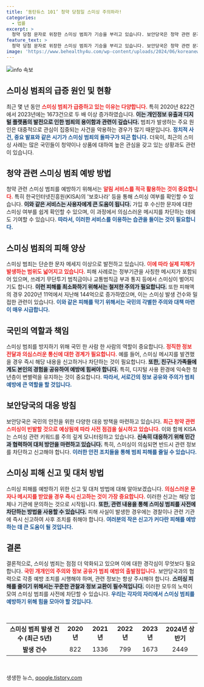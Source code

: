 ```yaml
---
title: ‘동탄듀스 101’ 청약 당첨일 스미싱 주의하라!
categories:
  - 법률
excerpt: >
  청약 당첨 문자로 위장한 스미싱 범죄가 기승을 부리고 있습니다. 보안당국은 청약 관련 문자 사전 점검과 스미싱 확인 서비스 이용을 권장하며, 올해 스미싱 피해가 급증하고 있음을 알리고 있습니다.
feature_text: >
  청약 당첨 문자로 위장한 스미싱 범죄가 기승을 부리고 있습니다. 보안당국은 청약 관련 문자 사전 점검과 스미싱 확인 서비스 이용을 권장하며, 올해 스미싱 피해가 급증하고 있음을 알리고 있습니다.
image: 'https://www.behealthy4u.com/wp-content/uploads/2024/06/koreanews.jpg'
---
```


<p><img src="https://www.behealthy4u.com/wp-content/uploads/2024/06/koreanews.jpg" alt="info 속보" /></p>

<h2 data-ke-size="size26">스미싱 범죄의 급증 원인 및 현황</h2>  

<p data-ke-size="size16">최근 몇 년 동안 <b><span style="color: #ee2323;">스미싱 범죄가 급증하고 있는 이유는 다양합니다.</span></b> 특히 2020년 822건에서 2023년에는 1673건으로 두 배 이상 증가하였습니다. <b><span style="background-color: #21538527;">이는 개인정보 유출과 디지털 플랫폼의 발전으로 인한 범죄의 용이함과 관련이 깊습니다.</span></b> 범죄가 발생하는 주요 원인은 대중적으로 관심이 집중되는 사건을 악용하는 경우가 많기 때문입니다. <b><span style="color: #1a5490;">정치적 사건, 중요 발표와 같은 시기가 스미싱 범죄의 돌파구가 되곤 합니다.</span></b> 더욱이, 최근의 스미싱 사례는 많은 국민들이 청약이나 상품에 대하여 높은 관심을 갖고 있는 상황과도 관련이 있습니다. </p>  

<h2 data-ke-size="size26">청약 관련 스미싱 범죄 예방 방법</h2>  

<p data-ke-size="size16">청약 관련 스미싱 범죄를 예방하기 위해서는 <b><span style="color: #ee2323;">알림 서비스를 적극 활용하는 것이 중요합니다.</span></b> 특히 한국인터넷진흥원(KISA)의 '보호나라' 등을 통해 스미싱 여부를 확인할 수 있습니다. <b><span style="background-color: #21538527;">이와 같은 서비스는 사용자에게 큰 도움이 됩니다.</span></b> 가입 후 수신한 문자에 대한 스미싱 여부를 쉽게 확인할 수 있으며, 이 과정에서 의심스러운 메시지를 차단하는 데에도 기여할 수 있습니다. <b><span style="color: #1a5490;">따라서, 이러한 서비스를 이용하는 습관을 들이는 것이 필요합니다.</span></b></p>  

<h2 data-ke-size="size26">스미싱 범죄의 피해 양상</h2>  

<p data-ke-size="size16">스미싱 범죄는 단순한 문자 메세지 이상으로 발전하고 있습니다. <b><span style="color: #ee2323;">이에 따라 실제 피해가 발생하는 범위도 넓어지고 있습니다.</span></b> 피해 사례로는 정부기관을 사칭한 메시지가 포함되어 있으며, 쓰레기 무단투기 범칙금이나 교통범칙금 부과 통지 등에서 스미싱이 벌어지기도 합니다. <b><span style="background-color: #21538527;">이런 피해를 최소화하기 위해서는 철저한 주의가 필요합니다.</span></b> 또한 피해액의 경우 2020년 11억에서 지난해 144억으로 증가하였으며, 이는 스미싱 발생 건수와 밀접한 관련이 있습니다. <b><span style="color: #1a5490;">이와 같은 피해를 막기 위해서는 국민의 각별한 주의와 대책 마련이 매우 시급합니다.</span></b></p>  

<h2 data-ke-size="size26">국민의 역할과 책임</h2>  

<p data-ke-size="size16">스미싱 범죄를 방지하기 위해 국민 한 사람 한 사람의 역할이 중요합니다. <b><span style="color: #ee2323;">정직한 정보 전달과 의심스러운 통신에 대한 경계가 필요합니다.</span></b> 예를 들어, 스미싱 메시지를 발견했을 경우 즉시 해당 내용을 신고하거나 차단하는 것이 필요합니다. <b><span style="background-color: #21538527;">또한, 친구나 가족들에게도 본인의 경험을 공유하여 예방에 힘써야 합니다.</span></b> 특히, 디지털 사용 환경에 익숙한 청년층이 변별력을 유지하는 것이 중요합니다. <b><span style="color: #1a5490;">따라서, 서로간의 정보 공유와 주의가 범죄 예방에 큰 역할을 할 것입니다.</span></b></p>  

<h2 data-ke-size="size26">보안당국의 대응 방침</h2>  

<p data-ke-size="size16">보안당국은 국민의 안전을 위한 다양한 대응 방책을 마련하고 있습니다. <b><span style="color: #ee2323;">최근 청약 관련 스미싱이 빈발할 것으로 예상됨에 따라 사전 점검을 실시하고 있습니다.</span></b> 이와 함께 KISA는 스미싱 관련 키워드를 주의 깊게 모니터링하고 있습니다. <b><span style="background-color: #21538527;">신속히 대응하기 위해 민간과 협력하여 대처 방안을 마련하고 있습니다.</span></b> 특히, 스미싱이 의심되면 반드시 관련 정보를 차단하고 신고해야 합니다. <b><span style="color: #1a5490;">이러한 안전 조치들을 통해 범죄 피해를 줄일 수 있습니다.</span></b></p>  

<h2 data-ke-size="size26">스미싱 피해 신고 및 대처 방법</h2>  

<p data-ke-size="size16">스미싱 피해를 예방하기 위한 신고 및 대처 방법에 대해 알아보겠습니다. <b><span style="color: #ee2323;">의심스러운 문자나 메시지를 받았을 경우 즉시 신고하는 것이 가장 중요합니다.</span></b> 이러한 신고는 해당 업체나 기관에 문의하는 것으로 시작됩니다. <b><span style="background-color: #21538527;">또한, 관련 내용을 통해 스미싱 범죄를 사전에 차단하는 방법을 사용할 수 있습니다.</span></b> 피해 사실이 발생한 경우에는 경찰이나 관련 기관에 즉시 신고하여 사후 조치를 취해야 합니다. <b><span style="color: #1a5490;">여러분의 작은 신고가 커다란 피해를 예방하는 데 큰 도움이 될 것입니다.</span></b></p>  

<h2 data-ke-size="size26">결론</h2>  

<p data-ke-size="size16">결론적으로, 스미싱 범죄는 점점 더 악화되고 있으며 이에 대한 경각심이 무엇보다 필요합니다. <b><span style="color: #ee2323;">국민 개개인의 주의와 정보 공유가 범죄 예방의 출발점입니다.</span></b> 보안당국과의 협력으로 각종 예방 조치를 시행해야 하며, 관련 정보는 항상 주시해야 합니다. <b><span style="background-color: #21538527;">스미싱 피해를 줄이기 위해서는 꾸준한 관찰과 정보 교환이 필수적입니다.</span></b> 이러한 모두의 노력이 모여 스미싱 범죄를 사전에 차단할 수 있습니다. <b><span style="color: #1a5490;">우리는 각자의 자리에서 스미싱 범죄를 예방하기 위해 힘을 모아야 할 것입니다.</span></b></p>  

<p data-ke-size="size16">&nbsp;</p>  

<table style="width: 100%; border-collapse: collapse;">  
<tr>  
<td style="text-align: center; height: 17px;"><b>스미싱 범죄 발생 건수 (최근 5년)</b></td>  
<td style="text-align: center; height: 17px;"><b>2020년</b></td>  
<td style="text-align: center; height: 17px;"><b>2021년</b></td>  
<td style="text-align: center; height: 17px;"><b>2022년</b></td>  
<td style="text-align: center; height: 17px;"><b>2023년</b></td>  
<td style="text-align: center; height: 17px;"><b>2024년 상반기</b></td>  
</tr>  
<tr>  
<td style="text-align: center; height: 17px;"><b>발생 건수</b></td>  
<td style="text-align: center; height: 17px;">822</td>  
<td style="text-align: center; height: 17px;">1336</td>  
<td style="text-align: center; height: 17px;">799</td>  
<td style="text-align: center; height: 17px;">1673</td>  
<td style="text-align: center; height: 17px;">2449</td>  
</tr>  
</table>  

<p data-ke-size="size16">&nbsp;</p>
생생한 뉴스, <a href="https://qoogle.tistory.com" rel="dofollow">qoogle.tistory.com</a>


